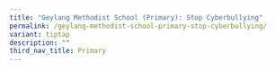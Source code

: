 ```yaml
---
title: "Geylang Methodist School (Primary): Stop Cyberbullying"
permalink: /geylang-methodist-school-primary-stop-cyberbullying/
variant: tiptap
description: ""
third_nav_title: Primary
---
```

<p></p>